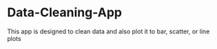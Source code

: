 # Data-Cleaning-App
This app is designed to clean data and also plot it to bar, scatter, or line plots
